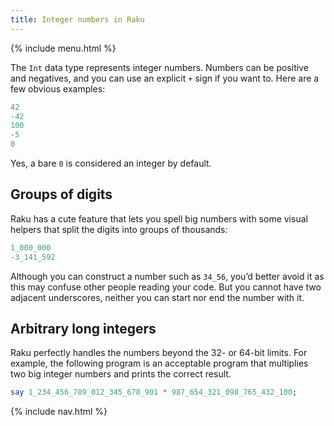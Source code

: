 ```yaml
---
title: Integer numbers in Raku
---
```


{% include menu.html %}

The `Int` data type represents integer numbers. Numbers can be positive and negatives, and you can use an explicit `+` sign if you want to. Here are a few obvious examples:

```raku
42
-42
100
-5
0
```

Yes, a bare `0` is considered an integer by default.

## Groups of digits

Raku has a cute feature that lets you spell big numbers with some visual helpers that split the digits into groups of thousands:

```raku
1_000_000
-3_141_592
```

Although you can construct a number such as `34_56`, you’d better avoid it as this may confuse other people reading your code. But you cannot have two adjacent underscores, neither you can start nor end the number with it.

## Arbitrary long integers

Raku perfectly handles the numbers beyond the 32- or 64-bit limits. For example, the following program is an acceptable program that multiplies two big integer numbers and prints the correct result.

```raku
say 1_234_456_789_012_345_678_901 * 987_654_321_098_765_432_100;
```

{% include nav.html %}
